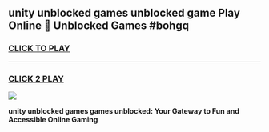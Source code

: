 
## unity unblocked games unblocked game Play Online 👋 Unblocked Games #bohgq
<h3>
<a href="https://premium.freeplayer.one?title=unity_unblocked_games&ref=21F">CLICK TO PLAY</a></h3>
<hr>

<h3>
<a href="https://premium.freeplayer.one?title=unity_unblocked_games&ref=21F">CLICK 2 PLAY</a>
  
</h3>

<a href="https://premium.freeplayer.one?title=unity_unblocked_games&ref=21F/"><img src="https://clearcache.store/games.png"></a>


**unity unblocked games games unblocked: Your Gateway to Fun and Accessible Online Gaming**
